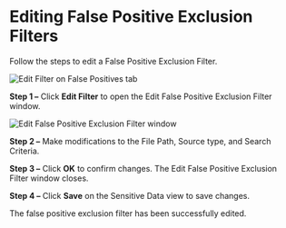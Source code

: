 # Editing False Positive Exclusion Filters

Follow the steps to edit a False Positive Exclusion Filter.

![Edit Filter on False Positives tab](/img/versioned_docs/accessanalyzer_11.6/accessanalyzer/admin/settings/sensitivedata/exclusions/editfilter.webp)

**Step 1 –** Click **Edit Filter** to open the Edit False Positive Exclusion Filter window.

![Edit False Positive Exclusion Filter window](/img/versioned_docs/accessanalyzer_11.6/accessanalyzer/admin/settings/sensitivedata/exclusions/editexclusionfilterwindow.webp)

**Step 2 –** Make modifications to the File Path, Source type, and Search Criteria.

**Step 3 –** Click **OK** to confirm changes. The Edit False Positive Exclusion Filter window
closes.

**Step 4 –** Click **Save** on the Sensitive Data view to save changes.

The false positive exclusion filter has been successfully edited.
